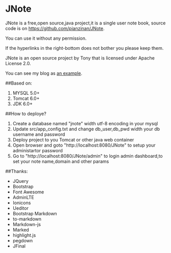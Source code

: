 # JNote

JNote is a free,open source,java project,it is a single user note book, source code is on https://github.com/pianzinan/JNote.

You can use it without any permission. 

If the hyperlinks in the right-bottom does not bother you please keep them.

JNote is an open source project by Tony that is licensed under Apache License 2.0.

You can see my blog as [an example](http://blog.itbiu.com/ "example").

##Based on:
1. MYSQL 5.0+
2. Tomcat 6.0+
3. JDK 6.0+

##How to deploye?
1.  Create a database named "jnote" width utf-8 encoding in your mysql
2.  Update src/app_config.txt and change db_user,db_pwd width your db username and password
3.  Deploy project to you Tomcat or other java web container
4.  Open browser and goto "http://localhost:8080/JNote" to setup your administartor password
5.  Go to "http://localhost:8080/JNote/admin" to login admin dashboard,to set your note name,domain and other params


##Thanks:
* JQuery
* Bootstrap
* Font Awesome
* AdminLTE
* Ionicons
* Ueditor
* Bootstrap Markdown
* to-markdown
* Markdown-js
* Marked
* highlight.js
* pegdown
* JFinal
